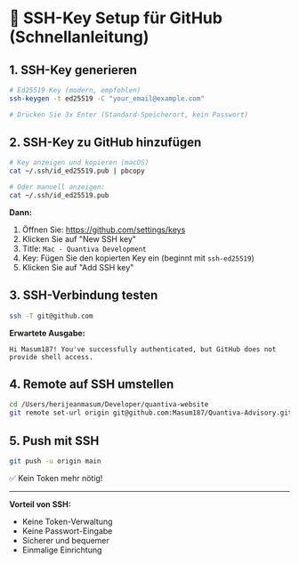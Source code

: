 # 🔑 SSH-Key Setup für GitHub (Schnellanleitung)

## 1. SSH-Key generieren

```bash
# Ed25519 Key (modern, empfohlen)
ssh-keygen -t ed25519 -C "your_email@example.com"

# Drücken Sie 3x Enter (Standard-Speicherort, kein Passwort)
```

## 2. SSH-Key zu GitHub hinzufügen

```bash
# Key anzeigen und kopieren (macOS)
cat ~/.ssh/id_ed25519.pub | pbcopy

# Oder manuell anzeigen:
cat ~/.ssh/id_ed25519.pub
```

**Dann:**
1. Öffnen Sie: https://github.com/settings/keys
2. Klicken Sie auf "New SSH key"
3. Title: `Mac - Quantiva Development`
4. Key: Fügen Sie den kopierten Key ein (beginnt mit `ssh-ed25519`)
5. Klicken Sie auf "Add SSH key"

## 3. SSH-Verbindung testen

```bash
ssh -T git@github.com
```

**Erwartete Ausgabe:**
```
Hi Masum187! You've successfully authenticated, but GitHub does not provide shell access.
```

## 4. Remote auf SSH umstellen

```bash
cd /Users/herijeanmasum/Developer/quantiva-website
git remote set-url origin git@github.com:Masum187/Quantiva-Advisory.git
```

## 5. Push mit SSH

```bash
git push -u origin main
```

✅ Kein Token mehr nötig!

---

**Vorteil von SSH:**
- Keine Token-Verwaltung
- Keine Passwort-Eingabe
- Sicherer und bequemer
- Einmalige Einrichtung

